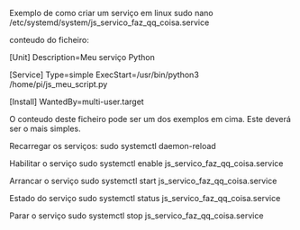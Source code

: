 Exemplo de como criar um serviço em linux
  sudo nano /etc/systemd/system/js_servico_faz_qq_coisa.service

conteudo do ficheiro:

  [Unit]
  Description=Meu serviço Python
  
  [Service]
  Type=simple
  ExecStart=/usr/bin/python3 /home/pi/js_meu_script.py
  
  [Install]
  WantedBy=multi-user.target

O conteudo deste ficheiro pode ser um dos exemplos em cima. Este deverá ser o mais simples.

Recarregar os serviços:
  sudo systemctl daemon-reload

Habilitar o serviço
  sudo systemctl enable js_servico_faz_qq_coisa.service

Arrancar o serviço
 sudo systemctl start js_servico_faz_qq_coisa.service

Estado do serviço
  sudo systemctl status js_servico_faz_qq_coisa.service

Parar o serviço
  sudo systemctl stop js_servico_faz_qq_coisa.service


